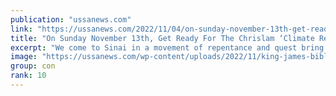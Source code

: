 ```yaml
---
publication: "ussanews.com"
link: "https://ussanews.com/2022/11/04/on-sunday-november-13th-get-ready-for-the-chrislam-climate-repentance-ceremony-on-mount-sinai-in-egypt-as-the-united-nations-holds-cop27/"
title: "On Sunday November 13th, Get Ready For The Chrislam ‘Climate Repentance Ceremony’ On Mount Sinai In Egypt As The United Nations Holds COP27"
excerpt: "We come to Sinai in a movement of repentance and quest bring to together leaders from the world’s major religions to put forth a prophetic interreligious call to action with ‘Climate Justice: Ten Univ"
image: "https://ussanews.com/wp-content/uploads/2022/11/king-james-bible-commentaries-dispensational-truth-600x525.jpg"
group: con
rank: 10
---
```

